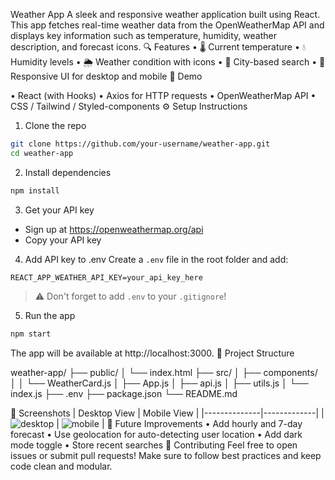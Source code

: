  Weather App
A sleek and responsive weather application built using React. This app fetches real-time weather data from the OpenWeatherMap API and displays key information such as temperature, humidity, weather description, and forecast icons.
🔍 Features
•	🌡️ Current temperature
•	💧 Humidity levels
•	🌦️ Weather condition with icons
•	🧭 City-based search
•	📱 Responsive UI for desktop and mobile
🚀 Demo

•	React (with Hooks)
•	Axios for HTTP requests
•	OpenWeatherMap API
•	CSS / Tailwind / Styled-components
⚙️ Setup Instructions
1. Clone the repo
```bash
git clone https://github.com/your-username/weather-app.git
cd weather-app
```
2. Install dependencies
```bash
npm install
```
3. Get your API key
- Sign up at https://openweathermap.org/api
- Copy your API key
4. Add API key to .env
Create a `.env` file in the root folder and add:
```
REACT_APP_WEATHER_API_KEY=your_api_key_here
```
> ⚠️ Don't forget to add `.env` to your `.gitignore`!
5. Run the app
```bash
npm start
```
The app will be available at http://localhost:3000.
📁 Project Structure

weather-app/
├── public/
│   └── index.html
├── src/
│   ├── components/
│   │   └── WeatherCard.js
│   ├── App.js
│   ├── api.js
│   ├── utils.js
│   └── index.js
├── .env
├── package.json
└── README.md

📸 Screenshots
| Desktop View | Mobile View |
|--------------|-------------|
| ![desktop](./screenshots/desktop.png) | ![mobile](./screenshots/mobile.png) |
🧠 Future Improvements
•	Add hourly and 7-day forecast
•	Use geolocation for auto-detecting user location
•	Add dark mode toggle
•	Store recent searches
🤝 Contributing
Feel free to open issues or submit pull requests!
Make sure to follow best practices and keep code clean and modular.
